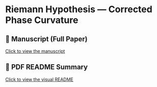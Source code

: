 # Riemann Hypothesis — Corrected Phase Curvature

## 📄 Manuscript (Full Paper)

[Click to view the manuscript](./riemann_proof_702.pdf)

## 📘 PDF README Summary

[Click to view the visual README](./readme.pdf)
